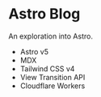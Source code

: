 # Astro Blog

An exploration into Astro.

- Astro v5
- MDX
- Tailwind CSS v4
- View Transition API
- Cloudflare Workers
